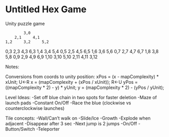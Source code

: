 # Untitled Hex Game
Unity puzzle game


            3,0
        2,1     4,1
    1,2     3,2     5,2
0,3     2,3     4,3     6,3
    1,4     3,4     5,4
0,5     2,5     4,5     6,5
    1,6     3,6     5,6
0,7     2,7     4,7     6,7
    1,8     3,8     5,8
0,9     2,9     4,9     6,9
    1,10    3,10    5,10
        2,11    4,11
            3,12

Notes: 

Conversions from coords to unity position:
xPos = (x - mapComplexity) * xUnit; U<-R
x = (mapComplexity + (xPos / xUnit)); R<-U
yPos = ((mapComplexity * 2) - y) * yUnit;
y = (mapComplexity * 2) - (yPos / yUnit);


Level Ideas:
-Set off blue chain in two spots for faster deletion
-Maze of launch pads
-Constant On/Off
-Race the blue (clockwise vs counterclockwise launches)

Tile concepts:
-Wall/Can’t walk on
-Slide/Ice
-Growth
-Explode when adjacent
-Disappear after 3 sec
-Next jump is 2 jumps
-On/Off
-Button/Switch
-Teleporter
